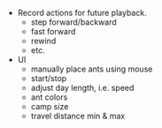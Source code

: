 * Record actions for future playback.
  - step forward/backward
  - fast forward
  - rewind
  - etc.
* UI
  - manually place ants using mouse
  - start/stop
  - adjust day length, i.e. speed
  - ant colors
  - camp size 
  - travel distance min & max
